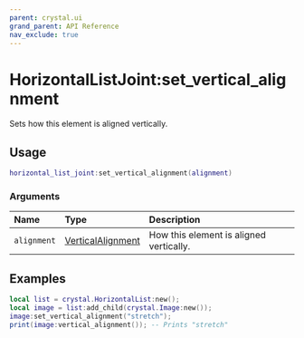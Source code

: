 ```yaml
---
parent: crystal.ui
grand_parent: API Reference
nav_exclude: true
---
```


# HorizontalListJoint:set_vertical_alignment

Sets how this element is aligned vertically.

## Usage

```lua
horizontal_list_joint:set_vertical_alignment(alignment)
```

### Arguments

| Name        | Type                                                    | Description                             |
| :---------- | :------------------------------------------------------ | :-------------------------------------- |
| `alignment` | [VerticalAlignment](/crystal/api/ui/vertical_alignment) | How this element is aligned vertically. |

## Examples

```lua
local list = crystal.HorizontalList:new();
local image = list:add_child(crystal.Image:new());
image:set_vertical_alignment("stretch");
print(image:vertical_alignment()); -- Prints "stretch"
```
